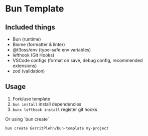 # Bun Template

## Included things

- Bun (runtime)
- Biome (formatter & linter)
- @t3oss/env (type-safe env variables)
- lefthook (Git Hooks)
- VSCode configs (format on save, debug config, recommended extensions)
- zod (validation)

## Usage

1. Fork/use template
2. `bun install` install dependencies
3. `bunx lefthook install` register git hooks

Or using ´bun create`
```bash
bun create GerritPlehn/bun-template my-project
```
